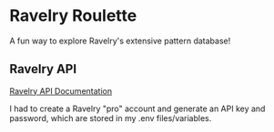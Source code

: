 # Ravelry Roulette
A fun way to explore Ravelry's extensive pattern database!

## Ravelry API 
[Ravelry API Documentation](https://www.ravelry.com/api)

I had to create a Ravelry "pro" account and generate an API key and password, which are stored in my .env files/variables. 

